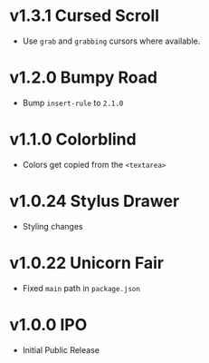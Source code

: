# v1.3.1 Cursed Scroll

- Use `grab` and `grabbing` cursors where available.

# v1.2.0 Bumpy Road

- Bump `insert-rule` to `2.1.0`

# v1.1.0 Colorblind

- Colors get copied from the `<textarea>`

# v1.0.24 Stylus Drawer

- Styling changes

# v1.0.22 Unicorn Fair

- Fixed `main` path in `package.json`

# v1.0.0 IPO

- Initial Public Release
